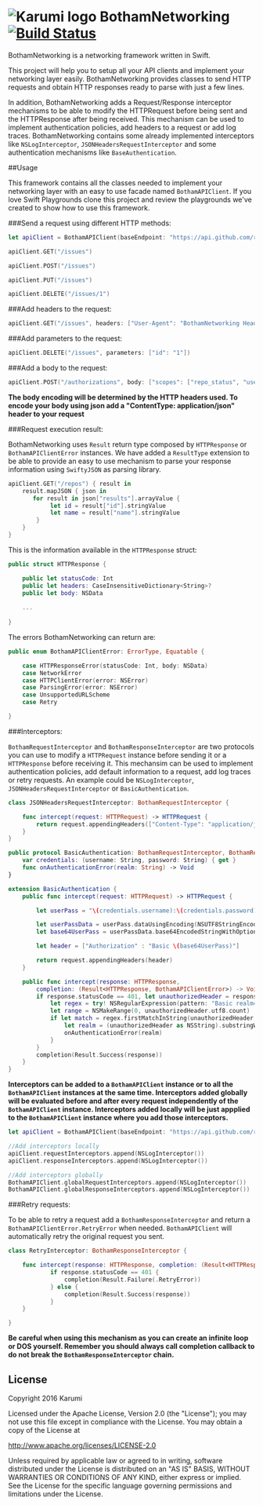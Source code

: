 # ![Karumi logo][karumilogo] BothamNetworking [![Build Status](https://travis-ci.org/Karumi/BothamNetworking.svg?branch=master)](https://travis-ci.org/Karumi/BothamNetworking)

BothamNetworking is a networking framework written in Swift.

This project will help you to setup all your API clients and implement your networking layer easily. BothamNetworking provides classes to send HTTP requests and obtain HTTP responses ready to parse with just a few lines.

In addition, BothamNetworking adds a Request/Response interceptor mechanisms to be able to modify the HTTPRequest before being sent and the HTTPResponse after being received. This mechanism can be used to implement authentication policies, add headers to a request or add log traces. BothamNetworking contains some already implemented interceptors like ``NSLogInterceptor``, ``JSONHeadersRequestInterceptor`` and some authentication mechanisms like ``BaseAuthentication``.

##Usage

This framework contains all the classes needed to implement your networking layer with an easy to use facade named ``BothamAPIClient``. If you love Swift Playgrounds clone this project and review the playgrounds we've created to show how to use this framework.

###Send a request using different HTTP methods:

```swift
let apiClient = BothamAPIClient(baseEndpoint: "https://api.github.com/repos/Karumi/BothamNetworking")

apiClient.GET("/issues")

apiClient.POST("/issues")

apiClient.PUT("/issues")

apiClient.DELETE("/issues/1")
```

###Add headers to the request:

```swift
apiClient.GET("/issues", headers: ["User-Agent": "BothamNetworking Headers", "Accept": "application/json; q=0.5"]) 
```

###Add parameters to the request:

```swift
apiClient.DELETE("/issues", parameters: ["id": "1"])
```

###Add a body to the request:

```swift
apiClient.POST("/authorizations", body: ["scopes": ["repo_status", "user:email"]]) 
```
**The body encoding will be determined by the HTTP headers used. To encode your body using json add a "ContentType: application/json" header to your request**


###Request execution result:

BothamNetworking uses ``Result`` return type composed by ``HTTPResponse`` or ``BothamAPIClientError`` instances. We have added a ``ResultType`` extension to be able to provide an easy to use mechanism to parse your response information using ``SwiftyJSON`` as parsing library.

```swift
apiClient.GET("/repos") { result in
	result.mapJSON { json in
       for result in json["results"].arrayValue {
			let id = result["id"].stringValue
			let name = result["name"].stringValue
		}
    }
}
```

This is the information available in the ``HTTPResponse`` struct:

```swift
public struct HTTPResponse {

    public let statusCode: Int
    public let headers: CaseInsensitiveDictionary<String>?
    public let body: NSData
    
    ...
    
}
```

The errors BothamNetworking can return are:

```swift
public enum BothamAPIClientError: ErrorType, Equatable {

    case HTTPResponseError(statusCode: Int, body: NSData)
    case NetworkError
    case HTTPClientError(error: NSError)
    case ParsingError(error: NSError)
    case UnsupportedURLScheme
    case Retry

}
```

###Interceptors:

``BothamRequestInterceptor`` and ``BothamResponseInterceptor`` are two protocols you can use to modify a ``HTTPRequest`` instance before sending it or a ``HTTPResponse`` before receiving it. This mechansim can be used to implement authentication policies, add default information to a request, add log traces or retry requests. An example could be ``NSLogInterceptor``, ``JSONHeadersRequestInterceptor`` or ``BasicAuthentication``.

```swift
class JSONHeadersRequestInterceptor: BothamRequestInterceptor {

	func intercept(request: HTTPRequest) -> HTTPRequest {
        return request.appendingHeaders(["Content-Type": "application/json", "Accept": "application:json"])
    }
}

```

```swift
public protocol BasicAuthentication: BothamRequestInterceptor, BothamResponseInterceptor {
    var credentials: (username: String, password: String) { get }
    func onAuthenticationError(realm: String) -> Void
}

extension BasicAuthentication {
    public func intercept(request: HTTPRequest) -> HTTPRequest {

        let userPass = "\(credentials.username):\(credentials.password)"

        let userPassData = userPass.dataUsingEncoding(NSUTF8StringEncoding)!
        let base64UserPass = userPassData.base64EncodedStringWithOptions([])

        let header = ["Authorization" : "Basic \(base64UserPass)"]

        return request.appendingHeaders(header)
    }

    public func intercept(response: HTTPResponse,
        completion: (Result<HTTPResponse, BothamAPIClientError>) -> Void) {
        if response.statusCode == 401, let unauthorizedHeader = response.headers?["WWW-Authenticate"] {
            let regex = try! NSRegularExpression(pattern: "Basic realm=\"(.*)\"", options: [])
            let range = NSMakeRange(0, unauthorizedHeader.utf8.count)
            if let match = regex.firstMatchInString(unauthorizedHeader, options: [], range: range) {
                let realm = (unauthorizedHeader as NSString).substringWithRange(match.rangeAtIndex(1))
                onAuthenticationError(realm)
            }
        }
        completion(Result.Success(response))
    }
}
```

**Interceptors can be added to a ``BothamAPIClient`` instance or to all the ``BothamAPIClient`` instances at the same time. Interceptors added globally will be evaluated before and after every request independently of the ``BothamAPIClient`` instance. Interceptors added locally will be just appplied to the ``BothamAPIClient`` instance where you add those interceptors.**

```swift
let apiClient = BothamAPIClient(baseEndpoint: "https://api.github.com/repos/Karumi/")

//Add interceptors locally
apiClient.requestInterceptors.append(NSLogInterceptor())
apiClient.responseInterceptors.append(NSLogInterceptor())

//Add interceptors globally
BothamAPIClient.globalRequestInterceptors.append(NSLogInterceptor())
BothamAPIClient.globalResponseInterceptors.append(NSLogInterceptor())
```

###Retry requests:

To be able to retry a request add a ``BothamResponseInterceptor`` and return a ``BothamAPIClientError.RetryError`` when needed. ``BothamAPIClient`` will automatically retry the original request you sent.

```swift
class RetryInterceptor: BothamResponseInterceptor {

	func intercept(response: HTTPResponse, completion: (Result<HTTPResponse, BothamAPIClientError>) -> Void) {
            if response.statusCode == 401 {
                completion(Result.Failure(.RetryError))
            } else {
                completion(Result.Success(response))
            }
    }

}
```

**Be careful when using this mechanism as you can create an infinite loop or DOS yourself. Remember you should always call completion callback to do not break the ``BothamResponseInterceptor`` chain.**

License
-------

Copyright 2016 Karumi

Licensed under the Apache License, Version 2.0 (the "License"); you may not use this file except in compliance with the License. You may obtain a copy of the License at

http://www.apache.org/licenses/LICENSE-2.0

Unless required by applicable law or agreed to in writing, software distributed under the License is distributed on an "AS IS" BASIS, WITHOUT WARRANTIES OR CONDITIONS OF ANY KIND, either express or implied. See the License for the specific language governing permissions and limitations under the License.

[karumilogo]: https://cloud.githubusercontent.com/assets/858090/11626547/e5a1dc66-9ce3-11e5-908d-537e07e82090.png
